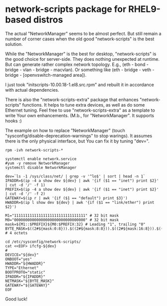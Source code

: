# network-scripts package for RHEL9-based distros
The actual "NetworkManager" seems to be almost perfect.
But still remain a number of corner cases when the old good "network-scripts" is the best solution.

While the "NetworkManager" is the best for desktop, "network-scripts" is the good choice for server-side.
They does nothing unexpected at runtime. But can generate rather complex network topology.
E.g., (eth - bond - bridge - vlan - bridge - macvlan).
Or something like (eth - bridge - veth - bridge - [openvswitch-managed area]).

I just took "initscripts-10.00.18-1.el8.src.rpm" and rebuilt it in accordance with actual dependencies.

There is also the "network-scripts-extra" package that enhances "network-scripts" functions.
It helps to tune extra devices, as well as do some Ethernet tuning.
Feel free to use "network-scripts-extra" as a template to write Your own enhancements.
(M.b., for "NetworkManager". It supports hooks :)

The example on how to replace "NetworkManager" (touch "sysconfig/disable-deprecation-warnings" to stop warings).
It assumes there is the only physical interface, but You can fix it by tuning "dev=".
 
    rpm -ivh network-scripts-*

    systemctl enable network.service
    #yum -y remove NetworkManager
    systemctl disable NetworkManager

    dev=`ls -1 /sys/class/net/ | grep -v '^lo$' | sort | head -n 1`
    IPADDR=$(ip -4 a show dev ${dev} | awk '{if ($1 == "inet") print $2}' | cut -d '/' -f 1)
    PREFIX=$(ip -4 a show dev ${dev} | awk '{if ($1 == "inet") print $2}' | cut -d '/' -f 2)
    GATEWAY=$(ip r | awk '{if ($1 == "default") print $3}')
    HWADDR=$(ip l show dev ${dev} | awk '{if ($1 == "link/ether") print $2}')

    M1="11111111111111111111111111111111" # 32 bit mask
    M0="00000000000000000000000000000000" # 32 bit mask
    mask=${M1::$PREFIX}${M0:$PREFIX:32} # Leading "1", trailing "0"
    BYTE_MASK=$((2#${mask:0:8})).$((2#${mask:8:8})).$((2#${mask:16:8})).$((2#${mask:24:8})) # 4 octets

    cd /etc/sysconfig/network-scripts/
    cat <<EOF> ifcfg-${dev}
    #
    DEVICE="${dev}"
    ONBOOT="yes"
    HWADDR="${HWADDR}"
    TYPE="Ethernet"
    BOOTPROTO="static"
    IPADDR="${IPADDR}"
    NETMASK="${BYTE_MASK}"
    GATEWAY="${GATEWAY}"
    EOF

Good luck!

